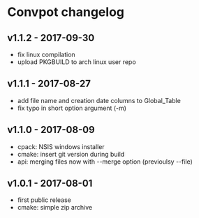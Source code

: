 # Convpot changelog

## v1.1.2 - 2017-09-30
* fix linux compilation
* upload PKGBUILD to arch linux user repo

## v1.1.1 - 2017-08-27
* add file name and creation date columns to Global_Table
* fix typo in short option argument (-m)

## v1.1.0 - 2017-08-09
* cpack: NSIS windows installer
* cmake: insert git version during build
* api: merging files now with --merge option (previoulsy --file)

## v1.0.1 - 2017-08-01
* first public release
* cmake: simple zip archive
